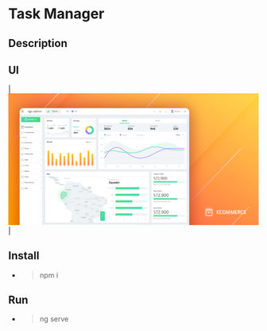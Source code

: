 
# Task Manager

## Description


## UI


|<a target="_blank" href="https://backend0001.herokuapp.com/api-docs/"><img src="./src/assets/ui.png"/></a>|


## Install

* > npm i 
  
## Run
  * >ng serve


